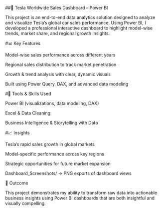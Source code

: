##🚗 Tesla Worldwide Sales Dashboard – Power BI

This project is an end-to-end data analytics solution designed to analyze and visualize Tesla’s global car sales performance. Using Power BI, I developed a professional interactive dashboard to highlight model-wise trends, market share, and regional growth insights.

#📊 Key Features

Model-wise sales performance across different years

Regional sales distribution to track market penetration

Growth & trend analysis with clear, dynamic visuals

Built using Power Query, DAX, and advanced data modeling

#🔧 Tools & Skills Used

Power BI (visualizations, data modeling, DAX)

Excel & Data Cleaning

Business Intelligence & Storytelling with Data

#📈 Insights

Tesla’s rapid sales growth in global markets

Model-specific performance across key regions

Strategic opportunities for future market expansion

Dashboard_Screenshots/ → PNG exports of dashboard views

🚀 Outcome

This project demonstrates my ability to transform raw data into actionable business insights using Power BI dashboards that are both insightful and visually compelling.
